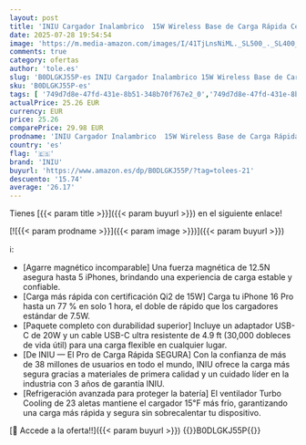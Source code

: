 ```yaml
---
layout: post
title: 'INIU Cargador Inalambrico  15W Wireless Base de Carga Rápida Certificado Qi2 Compatible con mag-Safe  Carregador Sem Fios para iPhone 16 Pro 15 14 13 12 Plus  con Cable USB-C y Adaptador Incluidos.'
date: 2025-07-28 19:54:54
image: 'https://m.media-amazon.com/images/I/41TjLnsNiML._SL500_._SL400_.jpg'
comments: true
category: ofertas
author: 'tole.es'
slug: 'B0DLGKJ55P-es INIU Cargador Inalambrico 15W Wireless Base de Carga...'
sku: 'B0DLGKJ55P-es'
tags: [ '749d7d8e-47fd-431e-8b51-348b70f767e2_0','749d7d8e-47fd-431e-8b51-348b70f767e2_6901','Accesorios para móviles','Arborist Merchandising Root','Cargadores de móvil por inducción','Cargadores para móviles','Comunicación móvil y accesorios','Electrónica','Self Service','Special Features Stores','Top Brands Tech Peripherals','Top Brands Tech Selection','iniu','iphone','🇪🇸', ]
actualPrice: 25.26 EUR
currency: EUR
price: 25.26
comparePrice: 29.98 EUR
prodname: 'INIU Cargador Inalambrico  15W Wireless Base de Carga Rápida Certificado Qi2 Compatible con mag-Safe  Carregador Sem Fios para iPhone 16 Pro 15 14 13 12 Plus  con Cable USB-C y Adaptador Incluidos.'
country: 'es'
flag: '🇪🇸'
brand: 'INIU'
buyurl: 'https://www.amazon.es/dp/B0DLGKJ55P/?tag=tolees-21'
descuento: '15.74'
average: '26.17'
---
```


Tienes [{{< param title >}}]({{< param buyurl >}}) en el siguiente enlace!

[![{{< param prodname >}}]({{< param image >}})]({{< param buyurl >}})

ℹ️:

- [Agarre magnético incomparable] Una fuerza magnética de 12.5N asegura hasta 5 iPhones, brindando una experiencia de carga estable y confiable.
- [Carga más rápida con certificación Qi2 de 15W] Carga tu iPhone 16 Pro hasta un 77 % en solo 1 hora, el doble de rápido que los cargadores estándar de 7.5W.
- [Paquete completo con durabilidad superior] Incluye un adaptador USB-C de 20W y un cable USB-C ultra resistente de 4.9 ft (30,000 dobleces de vida útil) para una carga flexible en cualquier lugar.
- [De INIU — El Pro de Carga Rápida SEGURA] Con la confianza de más de 38 millones de usuarios en todo el mundo, INIU ofrece la carga más segura gracias a materiales de primera calidad y un cuidado líder en la industria con 3 años de garantía INIU.
- [Refrigeración avanzada para proteger la batería] El ventilador Turbo Cooling de 23 aletas mantiene el cargador 15℉ más frío, garantizando una carga más rápida y segura sin sobrecalentar tu dispositivo.

[🛒 Accede a la oferta!!]({{< param buyurl >}})
{{<world>}}B0DLGKJ55P{{</world>}}
